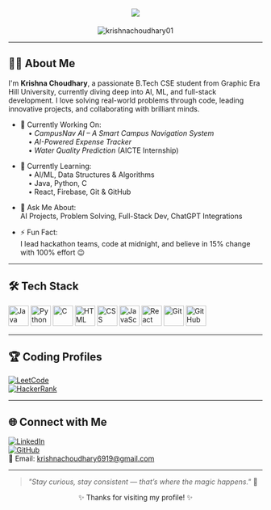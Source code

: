 <h1 align="center">
  <a href="https://git.io/typing-svg">
    <img src="https://readme-typing-svg.herokuapp.com?lines=Hey+there!;I'm+Krishna+Choudhary!;Aspiring+Engineer;Tech+Enthusiast+%7C+Team+Lead;&center=true&size=25">
  </a>
</h1>

<p align="center">
  <img src="https://komarev.com/ghpvc/?username=krishnachoudhary01&label=Profile%20views&color=0e75b6&style=flat" alt="krishnachoudhary01" />
</p>

---

## 👨‍💻 About Me

I'm **Krishna Choudhary**, a passionate B.Tech CSE student from Graphic Era Hill University, currently diving deep into AI, ML, and full-stack development. I love solving real-world problems through code, leading innovative projects, and collaborating with brilliant minds.

- 🔭 Currently Working On:  
  &nbsp;&nbsp;&nbsp;&nbsp;• *CampusNav AI – A Smart Campus Navigation System*  
  &nbsp;&nbsp;&nbsp;&nbsp;• *AI-Powered Expense Tracker*  
  &nbsp;&nbsp;&nbsp;&nbsp;• *Water Quality Prediction* (AICTE Internship)

- 🌱 Currently Learning:  
  &nbsp;&nbsp;&nbsp;&nbsp;• AI/ML, Data Structures & Algorithms  
  &nbsp;&nbsp;&nbsp;&nbsp;• Java, Python, C  
  &nbsp;&nbsp;&nbsp;&nbsp;• React, Firebase, Git & GitHub

- 💬 Ask Me About:  
  AI Projects, Problem Solving, Full-Stack Dev, ChatGPT Integrations

- ⚡ Fun Fact:  
  I lead hackathon teams, code at midnight, and believe in 15% change with 100% effort 😉

---

## 🛠️ Tech Stack

<p align="left">
  <img src="https://cdn.jsdelivr.net/gh/devicons/devicon/icons/java/java-original.svg" width="40" height="40" alt="Java"/>
  <img src="https://cdn.jsdelivr.net/gh/devicons/devicon/icons/python/python-original.svg" width="40" height="40" alt="Python"/>
  <img src="https://cdn.jsdelivr.net/gh/devicons/devicon/icons/c/c-original.svg" width="40" height="40" alt="C"/>
  <img src="https://cdn.jsdelivr.net/gh/devicons/devicon/icons/html5/html5-original.svg" width="40" height="40" alt="HTML"/>
  <img src="https://cdn.jsdelivr.net/gh/devicons/devicon/icons/css3/css3-original.svg" width="40" height="40" alt="CSS"/>
  <img src="https://cdn.jsdelivr.net/gh/devicons/devicon/icons/javascript/javascript-original.svg" width="40" height="40" alt="JavaScript"/>
  <img src="https://cdn.jsdelivr.net/gh/devicons/devicon/icons/react/react-original.svg" width="40" height="40" alt="React"/>
  <img src="https://cdn.jsdelivr.net/gh/devicons/devicon/icons/git/git-original.svg" width="40" height="40" alt="Git"/>
  <img src="https://cdn.jsdelivr.net/gh/devicons/devicon/icons/github/github-original.svg" width="40" height="40" alt="GitHub"/>
</p>

---

<!--
## 📊 GitHub Stats

![Krishna's GitHub Stats](https://github-readme-stats.vercel.app/api?username=krishnachoudhary01&show_icons=true&theme=midnight-purple)  
![Top Languages](https://github-readme-stats.vercel.app/api/top-langs/?username=krishnachoudhary01&layout=compact&theme=midnight-purple)

---
-->
## 🏆 Coding Profiles

[![LeetCode](https://img.shields.io/badge/-LeetCode-FFA116?style=for-the-badge&logo=LeetCode&logoColor=black)](https://leetcode.com/krishnachoudhary01)  
[![HackerRank](https://img.shields.io/badge/-HackerRank-2EC866?style=for-the-badge&logo=HackerRank&logoColor=white)](https://www.hackerrank.com/krishnachoudhary01)

---

## 🌐 Connect with Me

[![LinkedIn](https://img.shields.io/badge/-LinkedIn-blue?style=for-the-badge&logo=linkedin&logoColor=white)](https://www.linkedin.com/in/krishna-choudhary-officia1/)  
[![GitHub](https://img.shields.io/badge/-GitHub-black?style=for-the-badge&logo=github&logoColor=white)](https://github.com/krishnachoudhary1969)  
📧 Email: [krishnachoudhary6919@gmail.com](mailto:krishnachoudhary6919@gmail.com)

---

> *"Stay curious, stay consistent — that’s where the magic happens."* 🚀

<p align="center">✨ Thanks for visiting my profile! ✨</p>

<!--
**krishnachoudhary1969/krishnachoudhary1969** is a ✨ _special_ ✨ repository because its `README.md` (this file) appears on your GitHub profile.

Here are some ideas to get you started:

- 🔭 I’m currently working on ...
- 🌱 I’m currently learning ...
- 👯 I’m looking to collaborate on ...
- 🤔 I’m looking for help with ...
- 💬 Ask me about ...
- 📫 How to reach me: ...
- 😄 Pronouns: ...
- ⚡ Fun fact: ...
-->
